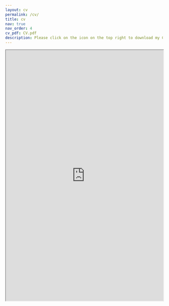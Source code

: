 ```yaml
---
layout: cv
permalink: /cv/
title: cv
nav: true
nav_order: 4
cv_pdf: CV.pdf
description: Please click on the icon on the top right to download my CV if it does not show up in your browser. 
---
```

<div style="width: 100%; height:800">
<iframe src="https://jmbvgarcia.github.io/assets/pdf/CV.pdf" width="100%" height="800">
Please click on the icon on the top right to download my CV if it does not show up in your browser. 
</iframe>
</div>


